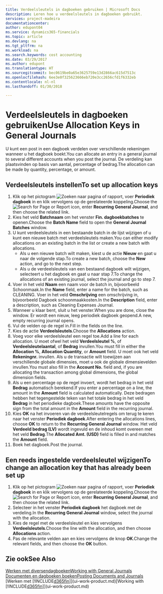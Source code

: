 ```yaml
---
title: Verdeelsleutels in dagboeken gebruiken | Microsoft Docs
description: Leren hoe u verdeelsleutels in dagboeken gebruikt.
services: project-madeira
documentationcenter: 
author: edupont04
ms.service: dynamics365-financials
ms.topic: article
ms.devlang: na
ms.tgt_pltfrm: na
ms.workload: na
ms.search.keywords: cost accounting
ms.date: 03/29/2017
ms.author: edupont
ms.translationtype: HT
ms.sourcegitcommit: bec0619be0a65e3625759e13d2866ac615d7513c
ms.openlocfilehash: 6ee3e0f325623666eb720e3cc2656cfd1f6332eb
ms.contentlocale: nl-nl
ms.lasthandoff: 01/30/2018

---
```

# <a name="use-allocation-keys-in-general-journals"></a><span data-ttu-id="799c7-103">Verdeelsleutels in dagboeken gebruiken</span><span class="sxs-lookup"><span data-stu-id="799c7-103">Use Allocation Keys in General Journals</span></span>
<span data-ttu-id="799c7-104">U kunt een post in een dagboek verdelen over verschillende rekeningen wanneer u het dagboek boekt.</span><span class="sxs-lookup"><span data-stu-id="799c7-104">You can allocate an entry in a general journal to several different accounts when you post the journal.</span></span> <span data-ttu-id="799c7-105">De verdeling kan plaatsvinden op basis van aantal, percentage of bedrag.</span><span class="sxs-lookup"><span data-stu-id="799c7-105">The allocation can be made by quantity, percentage, or amount.</span></span>

## <a name="to-set-up-allocation-keys"></a><span data-ttu-id="799c7-106">Verdeelsleutels instellen</span><span class="sxs-lookup"><span data-stu-id="799c7-106">To set up allocation keys</span></span>
1. <span data-ttu-id="799c7-107">Klik op het pictogram ![Zoeken naar pagina of rapport](media/ui-search/search_small.png "pictogram Zoeken naar pagina of rapport"), voer **Periodiek dagboek** in en klik vervolgens op de gerelateerde koppeling.</span><span class="sxs-lookup"><span data-stu-id="799c7-107">Choose the ![Search for Page or Report](media/ui-search/search_small.png "Search for Page or Report icon") icon, enter **Recurring General Journal**, and then choose the related link.</span></span>
2. <span data-ttu-id="799c7-108">Kies het veld **Batchnaam** om het venster **Fin. dagboekbatches** te openen.</span><span class="sxs-lookup"><span data-stu-id="799c7-108">Choose the **Batch Name** field to open the **General Journal Batches** window.</span></span>
3. <span data-ttu-id="799c7-109">U kunt verdeelsleutels in een bestaande batch in de lijst wijzigen of u kunt een nieuwe batch met verdeelsleutels maken.</span><span class="sxs-lookup"><span data-stu-id="799c7-109">You can either modify allocations on an existing batch in the list or create a new batch with allocations.</span></span>
   * <span data-ttu-id="799c7-110">Als u een nieuwe batch wilt maken, kiest u de actie **Nieuw** en gaat u naar de volgende stap.</span><span class="sxs-lookup"><span data-stu-id="799c7-110">To create a new batch, choose the **New** action, and go to the next step.</span></span>
   * <span data-ttu-id="799c7-111">Als u de verdeelsleutels van een bestaand dagboek wilt wijzigen, selecteert u het dagboek en gaat u naar stap 7.</span><span class="sxs-lookup"><span data-stu-id="799c7-111">To change the allocations of an existing journal, select the journal and go to step 7.</span></span>    
4. <span data-ttu-id="799c7-112">Voer in het veld **Naam** een naam voor de batch in, bijvoorbeeld Schoonmaak.</span><span class="sxs-lookup"><span data-stu-id="799c7-112">In the **Name** field, enter a name for the batch, such as CLEANING.</span></span> <span data-ttu-id="799c7-113">Voer in het veld **Omschrijving** een omschrijving in, bijvoorbeeld Dagboek schoonmaakkosten.</span><span class="sxs-lookup"><span data-stu-id="799c7-113">In the **Description** field, enter a description, such as Cleaning Expenses Journal.</span></span>
5. <span data-ttu-id="799c7-114">Wanneer u klaar bent, sluit u het venster.</span><span class="sxs-lookup"><span data-stu-id="799c7-114">When you are done, close the window.</span></span> <span data-ttu-id="799c7-115">Er wordt een nieuw, leeg periodiek dagboek geopend.</span><span class="sxs-lookup"><span data-stu-id="799c7-115">A new, empty recurring journal opens.</span></span>
6. <span data-ttu-id="799c7-116">Vul de velden op de regel in.</span><span class="sxs-lookup"><span data-stu-id="799c7-116">Fill in the fields on the line.</span></span>
7. <span data-ttu-id="799c7-117">Kies de actie **Verdeelsleutels**.</span><span class="sxs-lookup"><span data-stu-id="799c7-117">Choose the **Allocations** action.</span></span>
8. <span data-ttu-id="799c7-118">Voeg voor elke verdeelsleutel een regel toe.</span><span class="sxs-lookup"><span data-stu-id="799c7-118">Add a line for each allocation.</span></span> <span data-ttu-id="799c7-119">U moet ofwel het veld **Verdeelsleutel %**, of **Verdeelsleutelaantal**, of **Bedrag** invullen.</span><span class="sxs-lookup"><span data-stu-id="799c7-119">You must fill in either the **Allocation %**, **Allocation Quantity**, or **Amount** field.</span></span> <span data-ttu-id="799c7-120">U moet ook het veld **Rekeningnr.** invullen. Als u de transactie wilt toewijzen aan verschillende globale dimensies, moet u ook de globale dimensievelden invullen.</span><span class="sxs-lookup"><span data-stu-id="799c7-120">You must also fill in the **Account No.** field and, if you are allocating the transaction among global dimensions, the global dimension fields.</span></span>
9. <span data-ttu-id="799c7-121">Als u een percentage op de regel invoert, wordt het bedrag in het veld **Bedrag** automatisch berekend.</span><span class="sxs-lookup"><span data-stu-id="799c7-121">If you enter a percentage on a line, the amount in the **Amount** field is calculated automatically.</span></span> <span data-ttu-id="799c7-122">Deze bedragen hebben het tegengestelde teken van het totale bedrag in het veld **Bedrag** in het periodieke dagboek.</span><span class="sxs-lookup"><span data-stu-id="799c7-122">These amounts have the opposite sign from the total amount in the **Amount** field in the recurring journal.</span></span>
10. <span data-ttu-id="799c7-123">Kies **OK** na het invoeren van de verdeelsleutelregels om terug te keren naar het venster **Periodiek dagboek**.</span><span class="sxs-lookup"><span data-stu-id="799c7-123">After entering the allocations lines, choose **OK** to return to the **Recurring General Journal** window.</span></span> <span data-ttu-id="799c7-124">Het veld **Verdeeld bedrag (LV)** wordt ingevuld en de inhoud komt overeen met het veld **Bedrag**.</span><span class="sxs-lookup"><span data-stu-id="799c7-124">The **Allocated Amt. (USD)** field is filled in and matches the **Amount** field.</span></span>
11. <span data-ttu-id="799c7-125">Boek het dagboek.</span><span class="sxs-lookup"><span data-stu-id="799c7-125">Post the journal.</span></span>

## <a name="to-change-an-allocation-key-that-has-already-been-set-up"></a><span data-ttu-id="799c7-126">Een reeds ingestelde verdeelsleutel wijzigen</span><span class="sxs-lookup"><span data-stu-id="799c7-126">To change an allocation key that has already been set up</span></span>
1. <span data-ttu-id="799c7-127">Klik op het pictogram ![Zoeken naar pagina of rapport](media/ui-search/search_small.png "pictogram Zoeken naar pagina of rapport"), voer **Periodiek dagboek** in en klik vervolgens op de gerelateerde koppeling.</span><span class="sxs-lookup"><span data-stu-id="799c7-127">Choose the ![Search for Page or Report](media/ui-search/search_small.png "Search for Page or Report icon") icon, enter **Recurring General Journal**, and then choose the related link.</span></span>
2. <span data-ttu-id="799c7-128">Selecteer in het venster **Periodiek dagboek** het dagboek met de verdeling.</span><span class="sxs-lookup"><span data-stu-id="799c7-128">In the **Recurring General Journal** window, select the journal with the allocation.</span></span>
3. <span data-ttu-id="799c7-129">Kies de regel met de verdeelsleutel en kies vervolgens **Verdeelsleutels**.</span><span class="sxs-lookup"><span data-stu-id="799c7-129">Choose the line with the allocation, and then choose **Allocations** action.</span></span>
4. <span data-ttu-id="799c7-130">Pas de relevante velden aan en kies vervolgens de knop **OK**.</span><span class="sxs-lookup"><span data-stu-id="799c7-130">Change the relevant fields, and then choose the **OK** button.</span></span>

## <a name="see-also"></a><span data-ttu-id="799c7-131">Zie ook</span><span class="sxs-lookup"><span data-stu-id="799c7-131">See Also</span></span>
[<span data-ttu-id="799c7-132">Werken met diversendagboeken</span><span class="sxs-lookup"><span data-stu-id="799c7-132">Working with General Journals</span></span>](ui-work-general-journals.md)  
[<span data-ttu-id="799c7-133">Documenten en dagboeken boeken</span><span class="sxs-lookup"><span data-stu-id="799c7-133">Posting Documents and Journals</span></span>](ui-post-documents-journals.md)  
<span data-ttu-id="799c7-134">[Werken met [!INCLUDE[d365fin](includes/d365fin_md.md)]](ui-work-product.md)</span><span class="sxs-lookup"><span data-stu-id="799c7-134">[Working with [!INCLUDE[d365fin](includes/d365fin_md.md)]](ui-work-product.md)</span></span>

